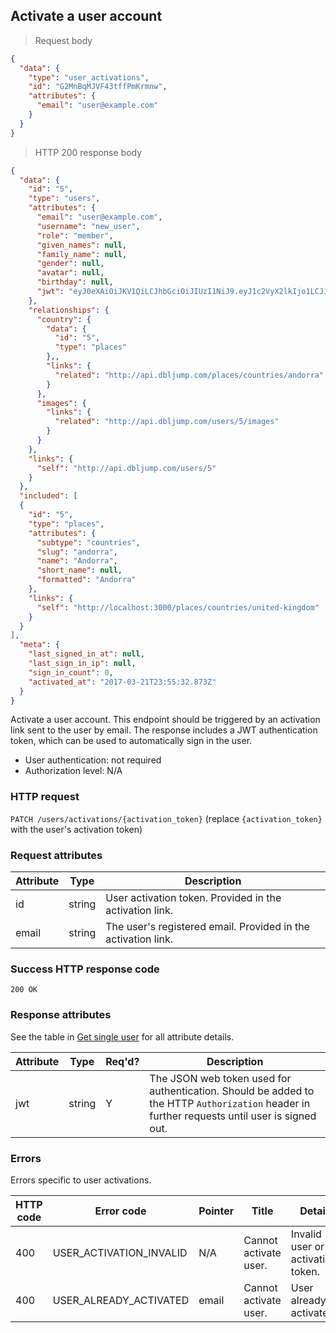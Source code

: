 ## Activate a user account

> Request body

```JSON
{
  "data": {
    "type": "user_activations",
    "id": "G2MnBqMJVF43tffPmKrmnw",
    "attributes": {
      "email": "user@example.com"
    }
  }
}
```

> HTTP 200 response body

```JSON
{
  "data": {
    "id": "5",
    "type": "users",
    "attributes": {
      "email": "user@example.com",
      "username": "new_user",
      "role": "member",
      "given_names": null,
      "family_name": null,
      "gender": null,
      "avatar": null,
      "birthday": null,
      "jwt": "eyJ0eXAiOiJKV1QiLCJhbGciOiJIUzI1NiJ9.eyJ1c2VyX2lkIjo1LCJ1c2VyX3JvbGUiOiJtZW1iZXIiLCJleHBpcnkiOiIyMDE3LTAzLTIyIDIzOjU1OjMyICswMDAwIn0.WqLjZkgyEh3Trv2U9q2PDBkbY4toWPJx02zbqTSn540"
    },
    "relationships": {
      "country": {
        "data": {
          "id": "5",
          "type": "places"
        },,
        "links": {
          "related": "http://api.dbljump.com/places/countries/andorra"
        }
      },
      "images": {
        "links": {
          "related": "http://api.dbljump.com/users/5/images"
        }
      }
    },
    "links": {
      "self": "http://api.dbljump.com/users/5"
    }
  },
  "included": [
  {
    "id": "5",
    "type": "places",
    "attributes": {
      "subtype": "countries",
      "slug": "andorra",
      "name": "Andorra",
      "short_name": null,
      "formatted": "Andorra"
    },
    "links": {
      "self": "http://localhost:3000/places/countries/united-kingdom"
    }
  }
],
  "meta": {
    "last_signed_in_at": null,
    "last_sign_in_ip": null,
    "sign_in_count": 0,
    "activated_at": "2017-03-21T23:55:32.873Z"
  }
}
```

Activate a user account. This endpoint should be triggered by an activation link sent to the user by email. The response includes a JWT authentication token, which can be used to automatically sign in the user.

* User authentication: not required
* Authorization level: N/A

### HTTP request

`PATCH /users/activations/{activation_token}` (replace `{activation_token}` with the user's activation token)

### Request attributes

Attribute | Type | Description
--------- | ---- | -----------
id | string | User activation token. Provided in the activation link.
email | string | The user's registered email. Provided in the activation link.

### Success HTTP response code

`200 OK`

### Response attributes

See the table in [Get single user](#users_show) for all attribute details.

Attribute | Type | Req'd? | Description
--------- | ---- | ------ | -----------
jwt | string | Y | The JSON web token used for authentication. Should be added to the HTTP `Authorization` header in further requests until user is signed out.

### Errors

Errors specific to user activations.

HTTP code | Error code | Pointer | Title | Detail
--------- | ---------- | ------- | ----- | ------
400 | USER_ACTIVATION_INVALID | N/A | Cannot activate user. | Invalid user or activation token.
400 | USER_ALREADY_ACTIVATED | email | Cannot activate user. | User already activated.
